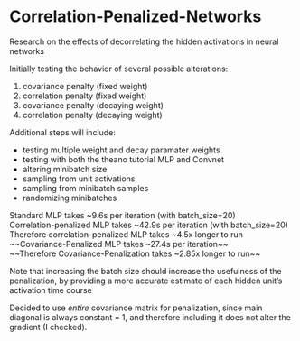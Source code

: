 # Correlation-Penalized-Networks
Research on the effects of decorrelating the hidden activations in neural networks

Initially testing the behavior of several possible alterations:

1.  covariance penalty (fixed weight)
2.  correlation penalty (fixed weight)
3.  covariance penalty (decaying weight)
4.  correlation penalty (decaying weight)

Additional steps will include:

- testing multiple weight and decay paramater weights
- testing with both the theano tutorial MLP and Convnet
- altering minibatch size
- sampling from unit activations
- sampling from minibatch samples
- randomizing minibatches

Standard MLP takes ~9.6s per iteration (with batch_size=20)  
Correlation-penalized MLP takes ~42.9s per iteration (with batch_size=20)  
Therefore correlation-penalized MLP takes ~4.5x longer to run  
~~Covariance-Penalized MLP takes ~27.4s per iteration~~  
~~Therefore Covariance-Penalization takes ~2.85x longer to run~~  

Note that increasing the batch size should increase the usefulness of the penalization, by providing a more accurate estimate of each hidden unit’s activation time course

Decided to use *entire* covariance matrix for penalization, since main diagonal is always constant = 1, and therefore including it does not alter the gradient (I checked).
